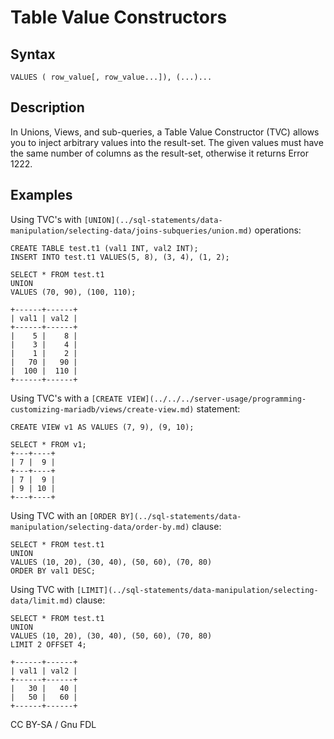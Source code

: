 
# Table Value Constructors

## Syntax


```
VALUES ( row_value[, row_value...]), (...)...
```

## Description



In Unions, Views, and sub-queries, a Table Value Constructor (TVC) allows you to inject arbitrary values into the result-set. The given values must have the same number of columns as the result-set, otherwise it returns Error 1222.


## Examples


Using TVC's with `[UNION](../sql-statements/data-manipulation/selecting-data/joins-subqueries/union.md)` operations:


```
CREATE TABLE test.t1 (val1 INT, val2 INT);
INSERT INTO test.t1 VALUES(5, 8), (3, 4), (1, 2);

SELECT * FROM test.t1
UNION
VALUES (70, 90), (100, 110);

+------+------+
| val1 | val2 |
+------+------+
|    5 |    8 | 
|    3 |    4 |
|    1 |    2 |
|   70 |   90 |
|  100 |  110 |
+------+------+
```

Using TVC's with a `[CREATE VIEW](../../../server-usage/programming-customizing-mariadb/views/create-view.md)` statement:


```
CREATE VIEW v1 AS VALUES (7, 9), (9, 10);

SELECT * FROM v1;
+---+----+
| 7 |  9 |
+---+----+
| 7 |  9 |
| 9 | 10 |
+---+----+
```

Using TVC with an `[ORDER BY](../sql-statements/data-manipulation/selecting-data/order-by.md)` clause:


```
SELECT * FROM test.t1
UNION
VALUES (10, 20), (30, 40), (50, 60), (70, 80)
ORDER BY val1 DESC;
```

Using TVC with `[LIMIT](../sql-statements/data-manipulation/selecting-data/limit.md)` clause:


```
SELECT * FROM test.t1
UNION
VALUES (10, 20), (30, 40), (50, 60), (70, 80)
LIMIT 2 OFFSET 4;

+------+------+
| val1 | val2 |
+------+------+
|   30 |   40 | 
|   50 |   60 |
+------+------+
```


CC BY-SA / Gnu FDL

